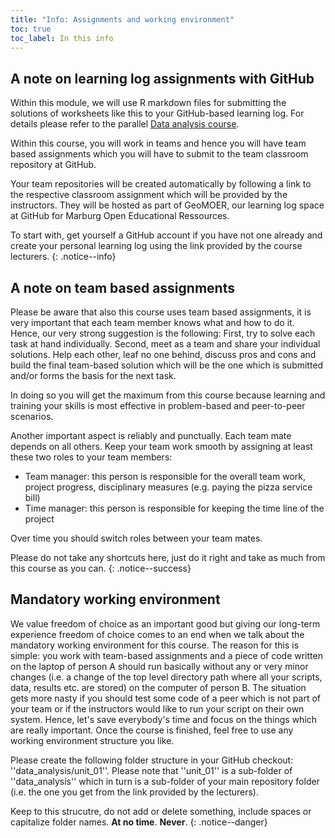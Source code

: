 ```yaml
---
title: "Info: Assignments and working environment"
toc: true
toc_label: In this info
---
```


## A note on learning log assignments with GitHub
Within this module, we will use R markdown files for submitting the solutions of worksheets like this to your GitHub-based learning log. For details please refer to the parallel [Data analysis course](https://oer.uni-marburg.de/goto.php?target=crs_326&client_id=mriliasmooc). 

Within this course, you will work in teams and hence you will have team based assignments which you will have to submit to the team classroom repository at GitHub.

Your team repositories will be created automatically by following a link to the respective classroom assignment which will be provided by the instructors. They will be hosted as part of GeoMOER, our learning log space at GitHub for Marburg Open Educational Ressources.

To start with, get yourself a GitHub account if you have not one already and create your personal learning log using the link provided by the course lecturers.
{: .notice--info}


## A note on team based assignments
Please be aware that also this course uses team based assignments, it is very important that each team member knows what and how to do it. Hence, our very strong suggestion is the following: First, try to solve each task at hand individually. Second, meet as a team and share your individual solutions. Help each other, leaf no one behind, discuss pros and cons and build the final team-based solution which will be the one which is submitted and/or forms the basis for the next task.

In doing so you will get the maximum from this course because learning and training your skills is most effective in problem-based and peer-to-peer scenarios.

Another important aspect is reliably and punctually. Each team mate depends on all others. Keep your team work smooth by assigning at least these two roles to your team members:
  
  * Team manager: this person is responsible for the overall team work, project progress, disciplinary measures (e.g. paying the pizza service bill)
  * Time manager: this person is responsible for keeping the time line of the project

Over time you should switch roles between your team mates.

Please do not take any shortcuts here, just do it right and take as much from this course as you can.
{: .notice--success}


## Mandatory working environment
We value freedom of choice as an important good but giving our long-term experience freedom of choice comes to an end when we talk about the mandatory working environment for this course. The reason for this is simple: you work with team-based assignments and a piece of code written on the laptop of person A should run basically without any or very minor changes (i.e. a change of the top level directory path where all your scripts, data, results etc. are stored) on the computer of person B. The situation gets more nasty if you should test some code of a peer which is not part of your team or if the instructors would like to run your script on their own system. Hence, let's save everybody's time and focus on the things which are really important. Once the course is finished, feel free to use any working environment structure you like.

Please create the following folder structure in your GitHub checkout: ''data_analysis/unit_01''. Please note that ''unit_01'' is a sub-folder of ''data_analysis'' which in turn is a sub-folder of your main repository folder (i.e. the one you get from the link provided by the lecturers). 

Keep to this strucutre, do not add or delete something, include spaces or capitalize folder names. **At no time**. **Never**. 
{: .notice--danger}

